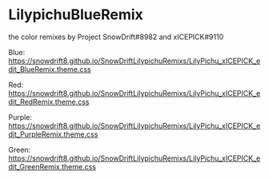 # LilypichuBlueRemix
the color remixes by Project SnowDrift#8982 and xICEPICK#9110

Blue: https://snowdrift8.github.io/SnowDriftLilypichuRemixs/LilyPichu_xICEPICK_edit_BlueRemix.theme.css

Red: https://snowdrift8.github.io/SnowDriftLilypichuRemixs/LilyPichu_xICEPICK_edit_RedRemix.theme.css

Purple: https://snowdrift8.github.io/SnowDriftLilypichuRemixs/LilyPichu_xICEPICK_edit_PurpleRemix.theme.css

Green: https://snowdrift8.github.io/SnowDriftLilypichuRemixs/LilyPichu_xICEPICK_edit_GreenRemix.theme.css
